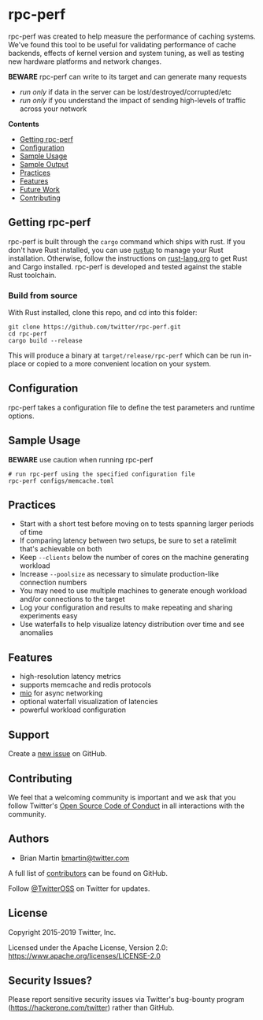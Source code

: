 # rpc-perf

rpc-perf was created to help measure the performance of caching systems. We've
found this tool to be useful for validating performance of cache backends,
effects of kernel version and system tuning, as well as testing new hardware
platforms and network changes.

**BEWARE** rpc-perf can write to its target and can generate many requests
* *run only* if data in the server can be lost/destroyed/corrupted/etc
* *run only* if you understand the impact of sending high-levels of traffic
  across your network

**Contents**
* [Getting rpc-perf](#getting-rpc-perf)
* [Configuration](#configuration)
* [Sample Usage](#sample-usage)
* [Sample Output](#sample-output)
* [Practices](#practices)
* [Features](#features)
* [Future Work](#future-work)
* [Contributing](#contributing)

## Getting rpc-perf

rpc-perf is built through the `cargo` command which ships with rust. If you 
don't have Rust installed, you can use [rustup][rustup] to manage your Rust
installation. Otherwise, follow the instructions on
[rust-lang.org](https://rust-lang.org) to get Rust and Cargo installed. rpc-perf
is developed and tested against the stable Rust toolchain.

### Build from source

With Rust installed, clone this repo, and cd into this folder:

```shell
git clone https://github.com/twitter/rpc-perf.git
cd rpc-perf
cargo build --release
```

This will produce a binary at `target/release/rpc-perf` which can be run
in-place or copied to a more convenient location on your system.

## Configuration

rpc-perf takes a configuration file to define the test parameters and runtime
options.

## Sample Usage

**BEWARE** use caution when running rpc-perf

```shell
# run rpc-perf using the specified configuration file
rpc-perf configs/memcache.toml
```

## Practices

* Start with a short test before moving on to tests spanning larger periods of
  time
* If comparing latency between two setups, be sure to set a ratelimit that's
  achievable on both
* Keep `--clients` below the number of cores on the machine generating workload
* Increase `--poolsize` as necessary to simulate production-like connection
  numbers
* You may need to use multiple machines to generate enough workload and/or
  connections to the target
* Log your configuration and results to make repeating and sharing experiments
  easy
* Use waterfalls to help visualize latency distribution over time and see
  anomalies

## Features

* high-resolution latency metrics
* supports memcache and redis protocols
* [mio][mio] for async networking
* optional waterfall visualization of latencies
* powerful workload configuration

## Support

Create a [new issue](https://github.com/twitter/rpc-perf/issues/new) on GitHub.

## Contributing

We feel that a welcoming community is important and we ask that you follow
Twitter's [Open Source Code of Conduct] in all interactions with the community.

## Authors

* Brian Martin <bmartin@twitter.com>

A full list of [contributors] can be found on GitHub.

Follow [@TwitterOSS](https://twitter.com/twitteross) on Twitter for updates.

## License

Copyright 2015-2019 Twitter, Inc.

Licensed under the Apache License, Version 2.0:
https://www.apache.org/licenses/LICENSE-2.0

## Security Issues?

Please report sensitive security issues via Twitter's bug-bounty program
(https://hackerone.com/twitter) rather than GitHub.

[contributors]: https://github.com/twitter/rpc-perf/graphs/contributors?type=a
[mio]: https://github.com/carllerche/mio
[Open Source Code of Conduct]: https://github.com/twitter/code-of-conduct/blob/master/code-of-conduct.md
[rustlang]: https://rust-lang.org/
[rustup]: https://rustup.rs
